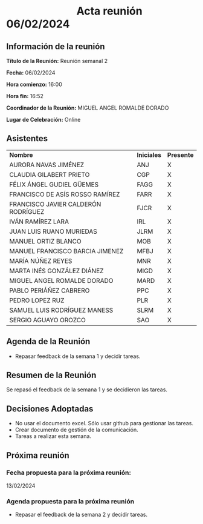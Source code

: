# &nbsp;&nbsp;&nbsp;&nbsp;&nbsp;&nbsp;&nbsp;&nbsp;&nbsp;&nbsp;&nbsp;&nbsp;&nbsp;&nbsp;&nbsp;&nbsp;&nbsp;&nbsp;&nbsp;&nbsp;&nbsp;&nbsp;&nbsp;&nbsp;&nbsp;&nbsp;&nbsp; Acta reunión 06/02/2024


## Información de la reunión

**Título de la Reunión:** Reunión semanal 2

**Fecha:** 06/02/2024 

**Hora comienzo:** 16:00

**Hora fin:** 16:52

**Coordinador de la Reunión:** MIGUEL ANGEL ROMALDE DORADO

**Lugar de Celebración:** Online




## Asistentes

<table>
  <tr>
   <td><strong>Nombre</strong>
   </td>
   <td><strong>Iniciales</strong>
   </td>
   <td><strong>Presente</strong>
   </td>
  </tr>
  <tr>
    <td>AURORA NAVAS JIMÉNEZ</td>
    <td>ANJ</td>
    <td>X</td>
  </tr>
  <tr>
    <td>CLAUDIA GILABERT PRIETO</td>
    <td>CGP</td>
    <td>X</td>
  </tr>
  <tr>
    <td>FÉLIX ÁNGEL GUDIEL GÜEMES</td>
    <td>FAGG</td>
    <td>X</td>
  </tr>
  <tr>
    <td>FRANCISCO DE ASÍS ROSSO RAMÍREZ</td>
    <td>FARR</td>
    <td>X</td>
  </tr>
  <tr>
    <td>FRANCISCO JAVIER CALDERÓN RODRÍGUEZ</td>
    <td>FJCR</td>
    <td>X</td>
  </tr>
  <tr>
    <td>IVÁN RAMÍREZ LARA</td>
    <td>IRL</td>
    <td>X</td>
  </tr>
  <tr>
    <td>JUAN LUIS RUANO MURIEDAS</td>
    <td>JLRM</td>
    <td>X</td>
  </tr>
  <tr>
    <td>MANUEL ORTIZ BLANCO</td>
    <td>MOB</td>
    <td>X</td>
  </tr>
  <tr>
    <td>MANUEL FRANCISCO BARCIA JIMENEZ</td>
    <td>MFBJ</td>
    <td>X</td>
  </tr>
  <tr>
    <td>MARÍA NÚÑEZ REYES</td>
    <td>MNR</td>
    <td>X</td>
  </tr>
  <tr>
    <td>MARTA INÉS GONZÁLEZ DIÁNEZ</td>
    <td>MIGD</td>
    <td>X</td>
  </tr>
  <tr>
    <td>MIGUEL ANGEL ROMALDE DORADO</td>
    <td>MARD</td>
    <td>X</td>
  </tr>
  <tr>
    <td>PABLO PERIÁÑEZ CABRERO</td>
    <td>PPC</td>
    <td>X</td>
  </tr>
  <tr>
    <td>PEDRO LOPEZ RUZ</td>
    <td>PLR</td>
    <td>X</td>
  </tr>
  <tr>
    <td>SAMUEL LUIS RODRÍGUEZ MANESS</td>
    <td>SLRM</td>
    <td>X</td>
  </tr>
  <tr>
    <td>SERGIO AGUAYO OROZCO</td>
    <td>SAO</td>
    <td>X</td>
  </tr>
</table>

## Agenda de la Reunión

- Repasar feedback de la semana 1 y decidir tareas.



## Resumen de la Reunión

Se repasó el feedback de la semana 1 y se decidieron las tareas.

## Decisiones Adoptadas

- No usar el documento excel. Sólo usar github para gestionar las tareas.
- Crear documento de gestión de la comunicación.
- Tareas a realizar esta semana.


## Próxima reunión

### Fecha propuesta para la próxima reunión:
13/02/2024

### Agenda propuesta para la próxima reunión

- Repasar el feedback de la semana 2 y decidir tareas.



